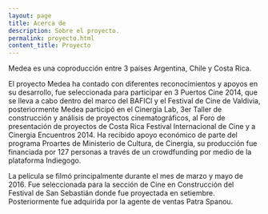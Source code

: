 ```yaml
---
layout: page
title: Acerca de
description: Sobre el proyecto.
permalink: proyecto.html
content_title: Proyecto
---
```


Medea es una coproducción entre 3 países Argentina, Chile y Costa Rica.

El proyecto Medea ha contado con diferentes reconocimientos y apoyos en su desarrollo, fue seleccionada para participar en 3 Puertos Cine 2014, que se lleva a cabo dentro del marco del BAFICI y el Festival de Cine de Valdivia, posteriormente Medea participó en el Cinergia Lab, 3er Taller de construcción y análisis de proyectos cinematográficos, al Foro de presentación de proyectos de Costa Rica Festival Internacional de Cine y a Cinergia Encuentros 2014. Ha recibido apoyo económico de parte del programa Proartes de Ministerio de Cultura, de Cinergia, su producción fue financiada por 127 personas a través de un crowdfunding por medio de la plataforma Indiegogo.

La película se filmó principalmente durante el mes de marzo y mayo de 2016. Fue seleccionada para la sección de Cine en Construcción del Festival de San Sebastián donde fue proyectada en setiembre. Posteriormente fue adquirida por la agente de ventas Patra Spanou.

